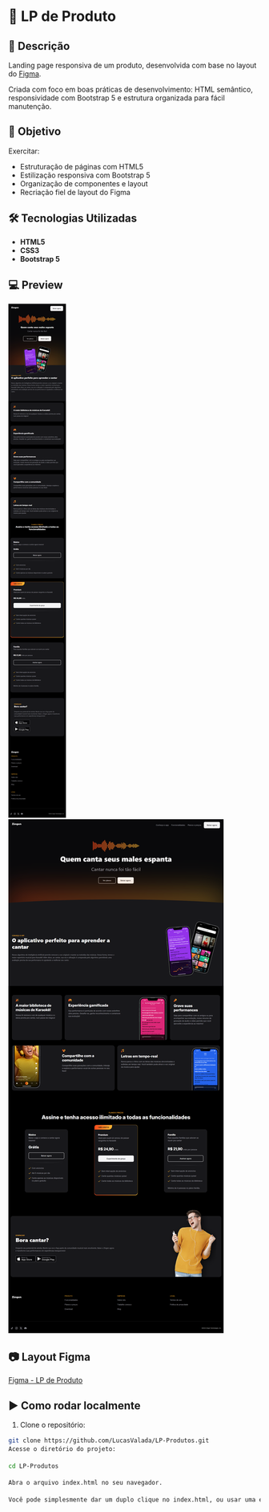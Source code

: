 # 🚀 LP de Produto

## 📌 Descrição

Landing page responsiva de um produto, desenvolvida com base no layout do [Figma](https://www.figma.com/community/file/1371886246180677672/lp-de-produto).

Criada com foco em boas práticas de desenvolvimento: HTML semântico, responsividade com Bootstrap 5 e estrutura organizada para fácil manutenção.

## 🎯 Objetivo

Exercitar:

- Estruturação de páginas com HTML5
- Estilização responsiva com Bootstrap 5
- Organização de componentes e layout
- Recriação fiel de layout do Figma

## 🛠️ Tecnologias Utilizadas

- **HTML5**
- **CSS3**
- **Bootstrap 5**

## 💻 Preview

![Preview Mobile](image.png)
![Preview Desktop](image-1.png)

## 📷 Layout Figma

[Figma - LP de Produto](https://www.figma.com/community/file/1371886246180677672/lp-de-produto)

## ▶️ Como rodar localmente

1. Clone o repositório:

```bash
git clone https://github.com/LucasValada/LP-Produtos.git
Acesse o diretório do projeto:

cd LP-Produtos

Abra o arquivo index.html no seu navegador.

Você pode simplesmente dar um duplo clique no index.html, ou usar uma extensão como Live Server no VS Code para ver atualizações em tempo real.
```
